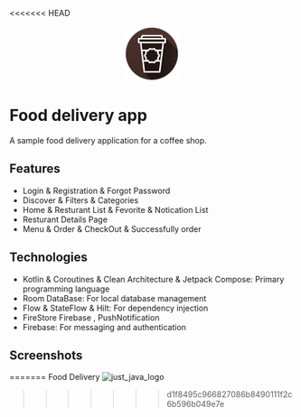 <<<<<<< HEAD
<p align="center">
  <img src="images/just_java_logo.png" alt="Description of your image">
</p>

# Food delivery app

A sample food delivery application for a coffee shop.

## Features
- Login & Registration & Forgot Password
- Discover & Filters & Categories
- Home & Resturant List & Fevorite & Notication List
- Resturant Details Page
- Menu & Order & CheckOut & Successfully order

## Technologies
- Kotlin & Coroutines & Clean Architecture & Jetpack Compose: Primary programming language
- Room DataBase: For local database management
- Flow & StateFlow & Hilt: For dependency injection
- FireStore Firebase , PushNotification
- Firebase: For messaging and authentication

## Screenshots

=======
Food Delivery 
![just_java_logo](https://github.com/user-attachments/assets/8318acd0-f263-4ef4-abbc-00b1b8b6c5d3)
>>>>>>> d1f8495c966827086b8490111f2c6b596b049e7e
